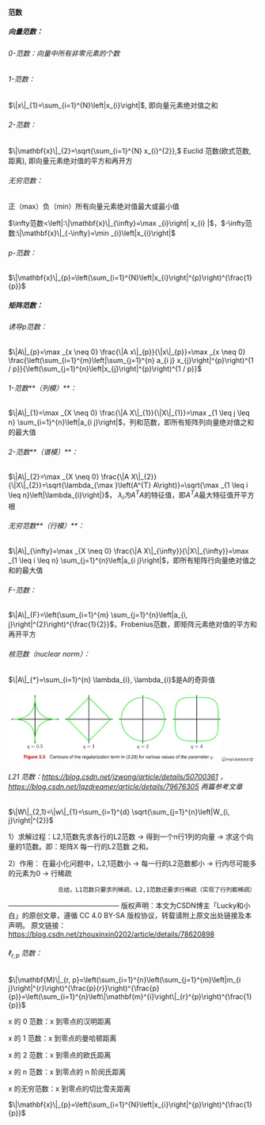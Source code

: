 #### 范数

##### 向量范数：

###### 0-范数：向量中所有非零元素的个数

###### 1-范数：

$\|x\|_{1}=\sum_{i=1}^{N}\left|x_{i}\right|$, 即向量元素绝对值之和

###### 2-范数：

$\|\mathbf{x}\|_{2}=\sqrt{\sum_{i=1}^{N} x_{i}^{2}},$ Euclid 范数(欧式范数,距离), 即向量元素绝对值的平方和再开方

###### 无穷范数：

正（max）负（min）所有向量元素绝对值最大或最小值

$\infty范数<\left|:\|\mathbf{x}\|_{\infty}=\max _{i}\right| x_{i} |$，$-\infty范数:\|\mathbf{x}\|_{-\infty}=\min _{i}\left|x_{i}\right|$

###### p-范数：

$\|\mathbf{x}\|_{p}=\left(\sum_{i=1}^{N}\left|x_{i}\right|^{p}\right)^{\frac{1}{p}}$

##### 矩阵范数：

###### 诱导p范数：

$\|A\|_{p}=\max _{x \neq 0} \frac{\|A x\|_{p}}{\|x\|_{p}}=\max _{x \neq 0} \frac{\left(\sum_{i=1}^{m}\left|\sum_{j=1}^{n} a_{i j} x_{j}\right|^{p}\right)^{1 / p}}{\left(\sum_{j=1}^{n}\left|x_{j}\right|^{p}\right)^{1 / p}}$

###### 1-范数**（列模）**：

$\|A\|_{1}=\max _{X \neq 0} \frac{\|A X\|_{1}}{\|X\|_{1}}=\max _{1 \leq j \leq n} \sum_{i=1}^{n}\left|a_{i j}\right|$，列和范数，即所有矩阵列向量绝对值之和的最大值

###### 2-范数**（谱模）**：

$\|A\|_{2}=\max _{X \neq 0} \frac{\|A X\|_{2}}{\|X\|_{2}}=\sqrt{\lambda_{\max }\left(A^{T} A\right)}=\sqrt{\max _{1 \leq i \leq n}\left|\lambda_{i}\right|}$， $\lambda_{i} 为 A^{T} A$的特征值，即$A^{T}A$最大特征值开平方根

###### 无穷范数**（行模）**：

$\|A\|_{\infty}=\max _{X \neq 0} \frac{\|A X\|_{\infty}}{\|X\|_{\infty}}=\max _{1 \leq i \leq n} \sum_{j=1}^{n}\left|a_{i j}\right|$，即所有矩阵行向量绝对值之和的最大值

###### F-范数：

$\|A\|_{F}=\left(\sum_{i=1}^{m} \sum_{j=1}^{n}\left|a_{i, j}\right|^{2}\right)^{\frac{1}{2}}$，Frobenius范数，即矩阵元素绝对值的平方和再开平方

###### 核范数（nuclear norm）：

$\|A\|_{*}=\sum_{i=1}^{n} \lambda_{i},  \lambda_{i}$是A的奇异值

<img src="https://raw.githubusercontent.com/xzyun2011/study-notes/main/img/20201028221944.jpeg" alt="img" style="zoom:60%;" /><img src="https://pic1.zhimg.com/80/v2-dcd50a1df9aa71a9b53c714239886db8_hd.jpg" alt="img" style="zoom:50%;" /><img src="http://wxyhly.github.io/img/pnorm1.gif" alt="各种各样的“圆”" style="zoom:40%;" />

###### L21 范数：https://blog.csdn.net/jzwong/article/details/50700361 ，https://blog.csdn.net/lqzdreamer/article/details/79676305  两篇参考文章

$\|W\|_{2,1}=\|w\|_{1}=\sum_{i=1}^{d} \sqrt{\sum_{j=1}^{n}\left|W_{i, j}\right|^{2}}$

1）求解过程：L2,1范数先求各行的L2范数 -> 得到一个n行1列的向量 -> 求这个向量的1范数。即：矩阵X 每一行的L2范数 之和。

2）作用：  在最小化问题中，L2,1范数小 -> 每一行的L2范数都小 ->  行内尽可能多的元素为0 -> 行稀疏

                  总结，L1范数只要求列稀疏，L2,1范数还要求行稀疏（实现了行列都稀疏）
————————————————
版权声明：本文为CSDN博主「Lucky和小白」的原创文章，遵循 CC 4.0 BY-SA 版权协议，转载请附上原文出处链接及本声明。
原文链接：https://blog.csdn.net/zhouxinxin0202/article/details/78620898

###### $\ell_{r, p}$ 范数：

$\|\mathbf{M}\|_{r, p}=\left(\sum_{i=1}^{n}\left(\sum_{j=1}^{m}\left|m_{i j}\right|^{r}\right)^{\frac{p}{r}}\right)^{\frac{p}{p}}=\left(\sum_{i=1}^{n}\left\|\mathbf{m}^{i}\right\|_{r}^{p}\right)^{\frac{1}{p}}$

x 的 0 范数：x 到零点的汉明距离

x 的 1 范数：x 到零点的曼哈顿距离

x 的 2 范数：x 到零点的欧氏距离

x 的 n 范数：x 到零点的 n 阶闵氏距离

x 的无穷范数：x 到零点的切比雪夫距离





$\|\mathbf{x}\|_{p}=\left(\sum_{i=1}^{N}\left|x_{i}\right|^{p}\right)^{\frac{1}{p}}$

